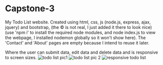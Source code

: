 # Capstone-3
My Todo List website. 
Created using html, css, js (node.js, express, ajax, jquery) and bootstrap,
(the &copy; is not real, I just added it there to look nice)(use 'npm i' to install the required node modules, and node index.js to view the webpage, I installed nodemon globally so it won't show here).
The 'Contact' and 'About' pages are empty because I intend to reuse it later.

Where the user can submit data, edit data and delete data and is responsive to screen sizes.
![todo list pic1](https://github.com/devondevos/Capstone-3/assets/52822153/296196f1-2cc4-47a4-9924-ce8d05c3f830)
![todo list pic 2](https://github.com/devondevos/Capstone-3/assets/52822153/6c531955-4f3c-4a61-9137-b749865122cf)
![responsive todo list](https://github.com/devondevos/Capstone-3/assets/52822153/c14999a7-26f1-4be7-8a50-3acc3dc07c4c)
